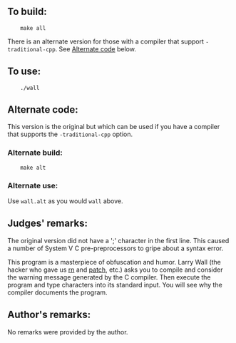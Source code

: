 ## To build:

``` <!---sh-->
    make all
```

There is an alternate version for those with a compiler that support
`-traditional-cpp`. See [Alternate code](#alternate-code) below.


## To use:

``` <!---sh-->
    ./wall
```


## Alternate code:

This version is the original but which can be used if you have a compiler that
supports the `-traditional-cpp` option.


### Alternate build:

``` <!--sh-->
	make alt
```

### Alternate use:

Use `wall.alt` as you would `wall` above.


## Judges' remarks:

The original version did not have a ';' character in the first line.
This caused a number of System V C pre-preprocessors to gripe about a
syntax error.

This program is a masterpiece of obfuscation and humor.  Larry Wall (the hacker
who gave us [rn](https://en.wikipedia.org/wiki/Rn_&#x28;newsreader&#x29;) and
[patch](https://en.wikipedia.org/wiki/Patch_&#x28;Unix&#x29;), etc.) asks you to compile and
consider the warning message generated by the C compiler.  Then execute the
program and type characters into its standard input.  You will see why the
compiler documents the program.


## Author's remarks:

No remarks were provided by the author.


<!--

    Copyright © 1984-2024 by Landon Curt Noll. All Rights Reserved.

    You are free to share and adapt this file under the terms of this license:

        Creative Commons Attribution-ShareAlike 4.0 International (CC BY-SA 4.0)

    For more information, see:

        https://creativecommons.org/licenses/by-sa/4.0/

-->
